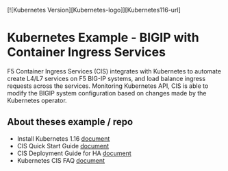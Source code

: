 [![Kubernetes Version][Kubernetes-logo]][Kubernetes116-url]

# Kubernetes Example - BIGIP with Container Ingress Services
F5 Container Ingress Services (CIS) integrates with Kubernetes to automate create L4/L7 services on F5 BIG-IP systems, and load balance ingress requests across the services. Monitoring Kubernetes API, CIS is able to modify the BIGIP system configuration based on changes made by the Kubernetes operator.

## About theses example / repo

* Install Kubernetes 1.16 [document](https://github.com/mdditt2000/kubernetes-1-16/blob/master/k8s%20cluster%20install/install%20guide/install-cluster.md)
* CIS Quick Start Guide [document](https://github.com/mdditt2000/kubernetes-1-16/blob/master/cis%201.12/QuickStartGuide.md)
* CIS Deployment Guide for HA [document](https://github.com/mdditt2000/kubernetes-1-16/blob/master/cis%201.12/type-nodeport/DeploymentGuide.md)
* Kubernetes CIS FAQ [document](https://github.com/mdditt2000/kubernetes-1-16/blob/master/kubernetes-faq.md)